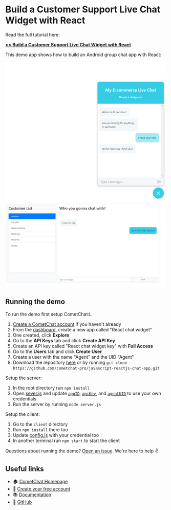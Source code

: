# Build a Customer Support Live Chat Widget with React


Read the full tutorial here:

[**>> Build a Customer Support Live Chat Widget with React**](https://paper.dropbox.com/doc/Build-a-Customer-Support-Live-Chat-Widget-with-React-TD3Hn6SEwIIVjpSY6tWBT)

This demo app shows how to build an Android group chat app with React:

![Client](screenshot/screenshot_1.png)
![Agent](screenshot/screenshot_2.png)


## Running the demo

To run the demo first setup CometChat:L

1. [Create a CometChat account](https://app.cometchat.com) if you haven't already
2. From the [dashboard](https://app.cometchat.com/#/apps), create a new app called "React chat widget"
3. One created, click **Explore**
4. Go to the **API Keys** tab and click **Create API Key**
5. Create an API key called "React chat widget key" with **Full Access**
6. Go to the **Users** tab and click **Create User**
7. Create a user with the name "Agent" and the UID "Agent"
6. Download the repository [here](https://github.com/cometchat-pro/javascript-reactjs-chat-app.git) or by running `git clone https://github.com/cometchat-pro/javascript-reactjs-chat-app.git`

Setup the server:

1. In the root directory run `npm install`
2. Open [sever.js](https://github.com/bookercodes/react-customer-support-live-widget) and update [`appID`](https://github.com/bookercodes/react-customer-support-live-widget/blob/master/server.js#L5), [`apiKey`](https://github.com/bookercodes/react-customer-support-live-widget/blob/master/server.js#L6), and [`agentUID`](https://github.com/bookercodes/react-customer-support-live-widget/blob/master/server.js#L7) to use your own credentials
3. Run the server by running `node server.js`

Setup the client:

1. Go to the `client` directory
2. Run `npm install` there too
3. Update [config.js](https://github.com/bookercodes/react-customer-support-live-widget/blob/master/client/src/config.js) with your credential too
4. In another terminal run `npm start` to start the client

Questions about running the demo? [Open an issue](https://github.com/bookercodes/react-customer-support-live-widget/issues). We're here to help ✌️


## Useful links

- 🏠 [CometChat Homepage](https://cometchat.com/pro)
- 🚀 [Create your free account](https://app.cometchat.com/#/register)
- 📚 [Documentation](https://prodocs.cometchat.com/docs)
- 👾 [GitHub](https://github.com/CometChat-Pro)
